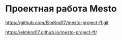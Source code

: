 # Проектная работа Mesto

https://github.com/ElmKnd17/mesto-project-ff.git

https://elmknd17.github.io/mesto-project-ff/